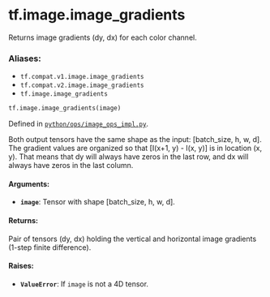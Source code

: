 <div itemscope itemtype="http://developers.google.com/ReferenceObject">
<meta itemprop="name" content="tf.image.image_gradients" />
<meta itemprop="path" content="Stable" />
</div>

# tf.image.image_gradients

Returns image gradients (dy, dx) for each color channel.

### Aliases:

* `tf.compat.v1.image.image_gradients`
* `tf.compat.v2.image.image_gradients`
* `tf.image.image_gradients`

``` python
tf.image.image_gradients(image)
```



Defined in [`python/ops/image_ops_impl.py`](/code/stable/tensorflow/python/ops/image_ops_impl.py).

<!-- Placeholder for "Used in" -->

Both output tensors have the same shape as the input: [batch_size, h, w,
d]. The gradient values are organized so that [I(x+1, y) - I(x, y)] is in
location (x, y). That means that dy will always have zeros in the last row,
and dx will always have zeros in the last column.

#### Arguments:


* <b>`image`</b>: Tensor with shape [batch_size, h, w, d].


#### Returns:

Pair of tensors (dy, dx) holding the vertical and horizontal image
gradients (1-step finite difference).



#### Raises:


* <b>`ValueError`</b>: If `image` is not a 4D tensor.
